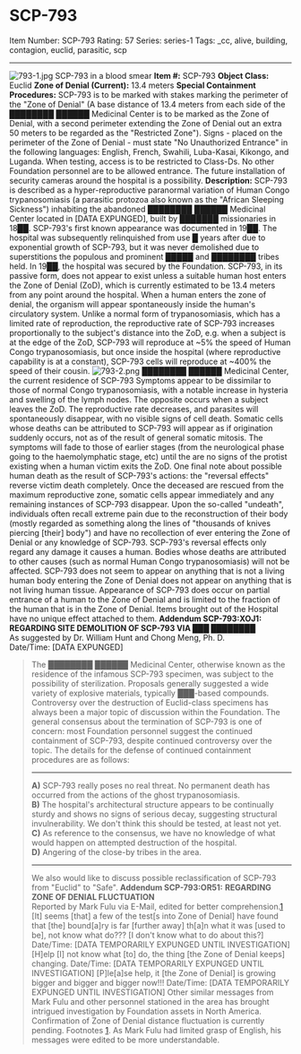 # SCP-793
Item Number: SCP-793
Rating: 57
Series: series-1
Tags: _cc, alive, building, contagion, euclid, parasitic, scp

---

![793-1.jpg](https://scp-wiki.wdfiles.com/local--files/scp-793/793-1.jpg)
SCP-793 in a blood smear
**Item #:** SCP-793
**Object Class:** Euclid
**Zone of Denial (Current):** 13.4 meters
**Special Containment Procedures:** SCP-793 is to be marked with stakes marking the perimeter of the "Zone of Denial" (A base distance of 13.4 meters from each side of the ████████ ██████ Medicinal Center is to be marked as the Zone of Denial, with a second perimeter extending the Zone of Denial out an extra 50 meters to be regarded as the "Restricted Zone"). Signs - placed on the perimeter of the Zone of Denial - must state "No Unauthorized Entrance" in the following languages: English, French, Swahili, Luba-Kasai, Kikongo, and Luganda. When testing, access is to be restricted to Class-Ds. No other Foundation personnel are to be allowed entrance. The future installation of security cameras around the hospital is a possibility.
**Description:** SCP-793 is described as a hyper-reproductive paranormal variation of Human Congo trypanosomiasis (a parasitic protozoa also known as the "African Sleeping Sickness") inhabiting the abandoned ████████ ██████ Medicinal Center located in [DATA EXPUNGED], built by ███████ missionaries in 18██. SCP-793's first known appearance was documented in 19██. The hospital was subsequently relinquished from use █ years after due to exponential growth of SCP-793, but it was never demolished due to superstitions the populous and prominent █████ and ████████ tribes held. In 19██, the hospital was secured by the Foundation. SCP-793, in its passive form, does not appear to exist unless a suitable human host enters the Zone of Denial (ZoD), which is currently estimated to be 13.4 meters from any point around the hospital.
When a human enters the zone of denial, the organism will appear spontaneously inside the human's circulatory system. Unlike a normal form of trypanosomiasis, which has a limited rate of reproduction, the reproductive rate of SCP-793 increases proportionally to the subject's distance into the ZoD, e.g. when a subject is at the edge of the ZoD, SCP-793 will reproduce at ~5% the speed of Human Congo trypanosomiasis, but once inside the hospital (where reproductive capability is at a constant), SCP-793 cells will reproduce at ~400% the speed of their cousin.
![793-2.png](https://scp-wiki.wdfiles.com/local--files/scp-793/793-2.png)
████████ ██████ Medicinal Center, the current residence of SCP-793
Symptoms appear to be dissimilar to those of normal Congo trypanosomiasis, with a notable increase in hysteria and swelling of the lymph nodes. The opposite occurs when a subject leaves the ZoD. The reproductive rate decreases, and parasites will spontaneously disappear, with no visible signs of cell death. Somatic cells whose deaths can be attributed to SCP-793 will appear as if origination suddenly occurs, not as of the result of general somatic mitosis. The symptoms will fade to those of earlier stages (from the neurological phase going to the haemolymphatic stage, etc) until the are no signs of the protist existing when a human victim exits the ZoD.
One final note about possible human death as the result of SCP-793's actions: the "reversal effects" reverse victim death completely. Once the deceased are rescued from the maximum reproductive zone, somatic cells appear immediately and any remaining instances of SCP-793 disappear. Upon the so-called "undeath", individuals often recall extreme pain due to the reconstruction of their body (mostly regarded as something along the lines of "thousands of knives piercing [their] body") and have no recollection of ever entering the Zone of Denial or any knowledge of SCP-793.
SCP-793's reversal effects only regard any damage it causes a human. Bodies whose deaths are attributed to other causes (such as normal Human Congo trypanosomiasis) will not be affected. SCP-793 does not seem to appear on anything that is not a living human body entering the Zone of Denial does not appear on anything that is not living human tissue. Appearance of SCP-793 does occur on partial entrance of a human to the Zone of Denial and is limited to the fraction of the human that is in the Zone of Denial.
Items brought out of the Hospital have no unique effect attached to them.
**Addendum SCP-793:XOJ1:** **REGARDING SITE DEMOLITION OF SCP-793 VIA ███ ████████**  
As suggested by Dr. William Hunt and Chong Meng, Ph. D.  
Date/Time: [DATA EXPUNGED]
> The ████████ ██████ Medicinal Center, otherwise known as the residence of the infamous SCP-793 specimen, was subject to the possibility of sterilization. Proposals generally suggested a wide variety of explosive materials, typically ███-based compounds. Controversy over the destruction of Euclid-class specimens has always been a major topic of discussion within the Foundation. The general consensus about the termination of SCP-793 is one of concern: most Foundation personnel suggest the continued containment of SCP-793, despite continued controversy over the topic. The details for the defense of continued containment procedures are as follows:
> * * *
> **A)** SCP-793 really poses no real threat. No permanent death has occurred from the actions of the ghost trypanosomiasis.  
>  **B)** The hospital's architectural structure appears to be continually sturdy and shows no signs of serious decay, suggesting structural invulnerability. We don't think this should be tested, at least not yet.  
>  **C)** As reference to the consensus, we have no knowledge of what would happen on attempted destruction of the hospital.  
>  **D)** Angering of the close-by tribes in the area.
> * * *
> We also would like to discuss possible reclassification of SCP-793 from "Euclid" to "Safe".
**Addendum SCP-793:OR51:** **REGARDING ZONE OF DENIAL FLUCTUATION**  
Reported by Mark Fulu via E-Mail, edited for better comprehension.[1](javascript:;)
> [It] seems [that] a few of the test[s into Zone of Denial] have found that [the] bound[a]ry is far [further away] th[a]n what it was [used to be], not know what do??? [I don't know what to do about this?]
Date/Time: [DATA TEMPORARILY EXPUNGED UNTIL INVESTIGATION]
> [H]elp [I] not know what [to] do, the thing [the Zone of Denial keeps] changing.
Date/Time: [DATA TEMPORARILY EXPUNGED UNTIL INVESTIGATION]
> [P]le[a]se help, it [the Zone of Denial] is growing bigger and bigger and bigger now!!!
Date/Time: [DATA TEMPORARILY EXPUNGED UNTIL INVESTIGATION]
Other similar messages from Mark Fulu and other personnel stationed in the area has brought intrigued investigation by Foundation assets in North America. Confirmation of Zone of Denial distance fluctuation is currently pending.
Footnotes
[1](javascript:;). As Mark Fulu had limited grasp of English, his messages were edited to be more understandable.
